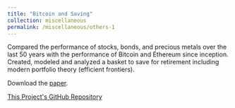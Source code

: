 ```yaml
---
title: "Bitcoin and Saving"
collection: miscellaneous
permalink: /miscellaneous/others-1
---
```


Compared the performance of stocks, bonds, and precious metals over the last 50
years with the performance of Bitcoin and Ethereum since inception. Created, modeled and analyzed a basket to save for retirement including modern portfolio theory (efficient frontiers).

Download the [paper](http://lbrilh.github.io/files/D23-G04-report.pdf).

[This Project's GitHub Repository]()
